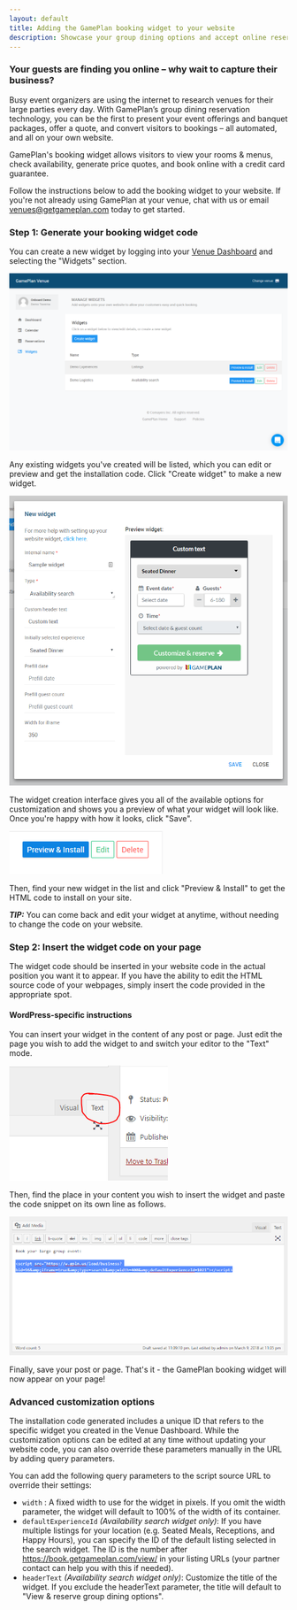 ```yaml
---
layout: default
title: Adding the GamePlan booking widget to your website
description: Showcase your group dining options and accept online reservations from interested guests 24/7 - all on your own website.
---
```


### Your guests are finding you online – why wait to capture their business?
Busy event organizers are using the internet to research venues for their large parties every day. With GamePlan’s group dining reservation technology, you can be the first to present your event offerings and banquet packages, offer a quote, and convert visitors to bookings – all automated, and all on your own website.

GamePlan's booking widget allows visitors to view your rooms & menus, check availability, generate price quotes, and book online with a credit card guarantee.

Follow the instructions below to add the booking widget to your website. If you're not already using GamePlan at your venue, chat with us or email venues@getgameplan.com today to get started.

### Step 1: Generate your booking widget code
You can create a new widget by logging into your [Venue Dashboard](https://venue.getgameplan.com) and selecting the "Widgets" section.

![Widgets on the dashboard](images/dashboard-widgets.png)

Any existing widgets you've created will be listed, which you can edit or preview and get the installation code. Click "Create widget" to make a new widget.

![Widgets on the dashboard](images/dashboard-widgets-new.png)

The widget creation interface gives you all of the available options for customization and shows you a preview of what your widget will look like. Once you're happy with how it looks, click "Save".

![Widgets on the dashboard](images/dashboard-widgets-actions.png)

Then, find your new widget in the list and click "Preview & Install" to get the HTML code to install on your site.

***TIP:*** You can come back and edit your widget at anytime, without needing to change the code on your website.

### Step 2: Insert the widget code on your page
The widget code should be inserted in your website code in the actual position you want it to appear. If you have the ability to edit the HTML source code of your webpages, simply insert the code provided in the appropriate spot.

#### WordPress-specific instructions
You can insert your widget in the content of any post or page. Just edit the page you wish to add the widget to and switch your editor to the "Text" mode.

![Wordpress](images/widget-wordpress-text.png)

Then, find the place in your content you wish to insert the widget and paste the code snippet on its own line as follows.

![Wordpress](images/widget-wordpress-code.png)

Finally, save your post or page. That's it - the GamePlan booking widget will now appear on your page!

### Advanced customization options
The installation code generated includes a unique ID that refers to the specific widget you created in the Venue Dashboard. While the customization options can be edited at any time without updating your website code, you can also override these parameters manually in the URL by adding query parameters.

You can add the following query parameters to the script source URL to override their settings:

- `width` : A fixed width to use for the widget in pixels. If you omit the width  parameter, the widget will default to 100% of the width of its container.
- `defaultExperienceId`  *(Availability search widget only)*: If you have multiple listings for your location (e.g. Seated Meals, Receptions, and Happy Hours), you can specify the ID of the default listing selected in the search widget. The ID is the number after https://book.getgameplan.com/view/ in your listing URLs (your partner contact can help you with this if needed).
- `headerText`  *(Availability search widget only)*: Customize the title of the widget. If you exclude the headerText  parameter, the title will default to "View & reserve group dining options".
